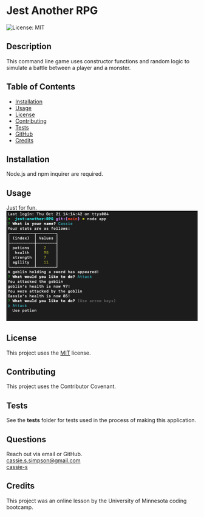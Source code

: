 # Jest Another RPG
  ![License: MIT](https://img.shields.io/badge/License-MIT-yellow.svg)
  ## Description
  This command line game uses constructor functions and random logic to simulate a battle between a player and a monster.

  
  ## Table of Contents
  * [Installation](#installation)
  * [Usage](#usage)
  * [License](#license)
  * [Contributing](#contributing)
  * [Tests](#tests)
  * [GitHub](#github)
  * [Credits](#credits)


  ## Installation
  Node.js and npm inquirer are required.


  ## Usage
  Just for fun.  
  ![Screenshot of Application](screenshot.png)

  ## License
    
  This project uses  the [MIT](https://opensource.org/licenses/MIT) license.

  ## Contributing
  This project uses the Contributor Covenant.  



  ## Tests
  See the __tests__ folder for tests used in the process of making this application.



  ## Questions
  Reach out via email or GitHub.  
  cassie.s.simpson@gmail.com  
  [cassie-s](https://github.com/cassie-s/)

  ## Credits
  This project was an online lesson by the University of Minnesota coding bootcamp. 


  

